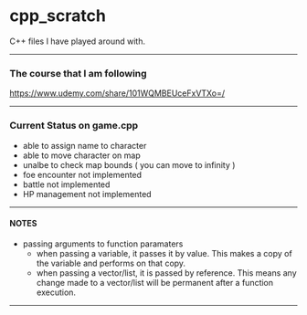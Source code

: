 # cpp_scratch  
C++ files I have played around with.

---

### The course that I am following
https://www.udemy.com/share/101WQMBEUceFxVTXo=/  

---

### Current Status on game.cpp
* able to assign name to character
* able to move character on map
* unalbe to check map bounds ( you can move to infinity )
* foe encounter not implemented
* battle not implemented
* HP management not implemented

---

#### NOTES
* passing arguments to function paramaters
	* when passing a variable, it passes it by value. This makes a copy of the variable and performs on that copy.
	* when passing a vector/list, it is passed by reference. This means any change made to a vector/list will be permanent after a function execution.

---

